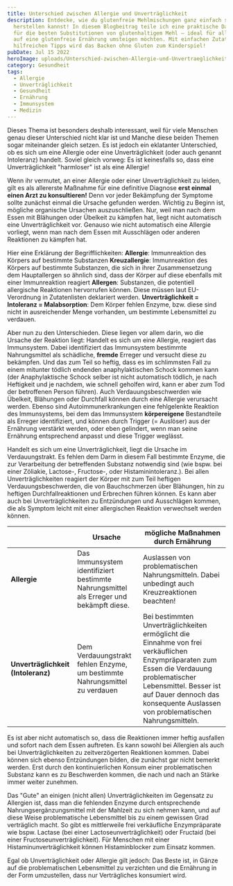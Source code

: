 ```yaml
---
title: Unterschied zwischen Allergie und Unverträglichkeit
description: Entdecke, wie du glutenfreie Mehlmischungen ganz einfach selbst
  herstellen kannst! In diesem Blogbeitrag teile ich eine praktische Daumenregel
  für die besten Substitutionen von glutenhaltigem Mehl – ideal für alle, die
  auf eine glutenfreie Ernährung umsteigen möchten. Mit einfachen Zutaten und
  hilfreichen Tipps wird das Backen ohne Gluten zum Kinderspiel!
pubDate: Jul 15 2022
heroImage: uploads/Unterschied-zwischen-Allergie-und-Unvertraeglichkeit.jpg
category: Gesundheit
tags:
  - Allergie
  - Unverträglichkeit
  - Gesundheit
  - Ernährung
  - Immunsystem
  - Medizin
---
```


Dieses Thema ist besonders deshalb interessant, weil für viele Menschen genau dieser Unterschied nicht klar ist und Manche diese beiden Themen sogar miteinander gleich setzen. Es ist jedoch ein eklatanter Unterschied, ob es sich um eine Allergie oder eine Unverträglichkeit (oder auch genannt Intoleranz) handelt. Soviel gleich vorweg: Es ist keinesfalls so, dass eine Unverträglichkeit "harmloser" ist als eine Allergie!

Wenn ihr vermutet, an einer Allergie oder einer Unverträglichkeit zu leiden, gilt es als allererste Maßnahme für eine definitive Diagnose **erst einmal einen Arzt zu konsultieren!** Denn vor jeder Bekämpfung der Symptome sollte zunächst einmal die Ursache gefunden werden. Wichtig zu Beginn ist, mögliche organische Ursachen auszuschließen. Nur, weil man nach dem Essen mit Blähungen oder Übelkeit zu kämpfen hat, liegt nicht automatisch eine Unverträglichkeit vor. Genauso wie nicht automatisch eine Allergie vorliegt, wenn man nach dem Essen mit Ausschlägen oder anderen Reaktionen zu kämpfen hat.

Hier eine Erklärung der Begrifflichkeiten:
**Allergie**: Immunreaktion des Körpers auf bestimmte Substanzen
**Kreuzallergie**: Immunreaktion des Körpers auf bestimmte Substanzen, die sich in ihrer Zusammensetzung dem Hauptallergen so ähnlich sind, dass der Körper auf diese ebenfalls mit einer Immunreaktion reagiert
**Allergen**: Substanzen, die potentiell allergische Reaktionen hervorrufen können. Diese müssen laut EU-Verordnung in Zutatenlisten deklariert werden.
**Unverträglichkeit = Intoleranz = Malabsorption**: Dem Körper fehlen Enzyme, bzw. diese sind nicht in ausreichender Menge vorhanden, um bestimmte Lebensmittel zu verdauen.

Aber nun zu den Unterschieden. Diese liegen vor allem darin, wo die Ursache der Reaktion liegt: Handelt es sich um eine Allergie, reagiert das Immunsystem. Dabei identifiziert das Immunsystem bestimmte Nahrungsmittel als schädliche, **fremde** Erreger und versucht diese zu bekämpfen. Und das zum Teil so heftig, dass es im schlimmsten Fall zu einem mitunter tödlich endenden anaphylaktischen Schock kommen kann (der Anaphylaktische Schock selber ist nicht automatisch tödlich, je nach Heftigkeit und je nachdem, wie schnell geholfen wird, kann er aber zum Tod der betroffenen Person führen). Auch Verdauungsbeschwerden wie Übelkeit, Blähungen oder Durchfall können durch eine Allergie verursacht werden.
Ebenso sind Autoimmunerkrankungen eine fehlgelenkte Reaktion des Immunsystems, bei dem das Immunsystem **körpereigene** Bestandteile als Erreger identifiziert, und können durch Trigger (= Auslöser) aus der Ernährung verstärkt werden, oder eben gelindert, wenn man seine Ernährung entsprechend anpasst und diese Trigger weglässt.

Handelt es sich um eine Unverträglichkeit, liegt die Ursache im Verdauungstrakt. Es fehlen dem Darm in diesem Fall bestimmte Enzyme, die zur Verarbeitung der betreffenden Substanz notwendig sind (wie bspw. bei einer Zöliakie, Lactose-, Fructose-, oder Histaminintoleranz.). Bei allen Unverträglichkeiten reagiert der Körper mit zum Teil heftigen Verdauungsbeschwerden, die von Bauchschmerzen über Blähungen, hin zu heftigen Durchfallreaktionen und Erbrechen führen können. Es kann aber auch bei Unverträglichkeiten zu Entzündungen und Ausschlägen kommen, die als Symptom leicht mit einer allergischen Reaktion verwechselt werden können.

|                                    | Ursache                                                                                | mögliche Maßnahmen durch Ernährung                                                                                                                                                                                                                  |
| ---------------------------------- | -------------------------------------------------------------------------------------- | --------------------------------------------------------------------------------------------------------------------------------------------------------------------------------------------------------------------------------------------------- |
| **Allergie**                       | Das Immunsystem identifiziert bestimmte Nahrungsmittel als Erreger und bekämpft diese. | Auslassen von problematischen Nahrungsmitteln. Dabei unbedingt auch Kreuzreaktionen beachten!                                                                                                                                                       |
| **Unverträglichkeit (Intoleranz)** | Dem Verdauungstrakt fehlen Enzyme, um bestimmte Nahrungsmittel zu verdauen             | Bei bestimmten Unverträglichkeiten ermöglicht die Einnahme von frei verkäuflichen Enzympräparaten zum Essen die Verdauung problematischer Lebensmittel. Besser ist auf Dauer dennoch das konsequente Auslassen von problematischen Nahrungsmitteln. |

Es ist aber nicht automatisch so, dass die Reaktionen immer heftig ausfallen und sofort nach dem Essen auftreten. Es kann sowohl bei Allergien als auch bei Unverträglichkeiten zu zeitverzögerten Reaktionen kommen. Dabei können sich ebenso Entzündungen bilden, die zunächst gar nicht bemerkt werden. Erst durch den kontinuierlichen Konsum einer problematischen Substanz kann es zu Beschwerden kommen, die nach und nach an Stärke immer weiter zunehmen.

Das "Gute" an einigen (nicht allen) Unverträglichkeiten im Gegensatz zu Allergien ist, dass man die fehlenden Enzyme durch entsprechende Nahrungsergänzungsmittel mit der Mahlzeit zu sich nehmen kann, und auf diese Weise problematische Lebensmittel bis zu einem gewissen Grad verträglich macht. So gibt es mittlerweile frei verkäufliche Enzympräparate wie bspw. Lactase (bei einer Lactoseunverträglichkeit) oder Fructaid (bei einer Fructoseunverträglichkeit). Für Menschen mit einer Histaminunverträglichkeit können Histaminblocker zum Einsatz kommen.

Egal ob Unverträglichkeit oder Allergie gilt jedoch: Das Beste ist, in Gänze auf die problematischen Lebensmittel zu verzichten und die Ernährung in der Form umzustellen, dass nur Verträgliches konsumiert wird.
